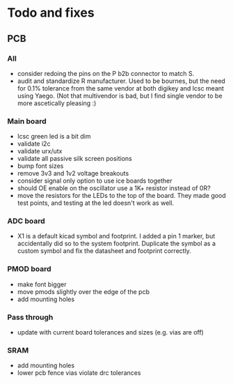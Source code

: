# Todo and fixes

## PCB

### All

- consider redoing the pins on the P b2b connector to match S.
- audit and standardize R manufacturer. Used to be bournes,
  but the need for 0.1% tolerance from the same vendor at both
  digikey and lcsc meant using Yaego. (Not that multivendor is
  bad, but I find single vendor to be more ascetically pleasing :)

### Main board

- lcsc green led is a bit dim
- validate i2c
- validate urx/utx
- validate all passive silk screen positions
- bump font sizes
- remove 3v3 and 1v2 voltage breakouts
- consider signal only option to use ice boards together
- should OE enable on the oscillator use a 1K+ resistor instead of 0R?
- move the resistors for the LEDs to the top of the board. They made good
  test points, and testing at the led doesn't work as well.

### ADC board

- X1 is a default kicad symbol and footprint. I added a pin 1 marker, but
  accidentally did so to the system footprint. Duplicate the symbol as a custom
  symbol and fix the datasheet and footprint correctly.

### PMOD board

- make font bigger
- move pmods slightly over the edge of the pcb
- add mounting holes

### Pass through

- update with current board tolerances and sizes (e.g. vias are off)

### SRAM

- add mounting holes
- lower pcb fence vias violate drc tolerances
